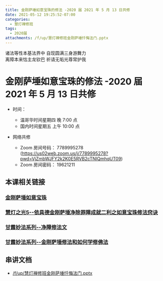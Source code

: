 ```yaml
---
title: 金刚萨埵如意宝珠的修法 -2020 届 2021 年 5 月 13 日共修
date: 2021-05-12 19:25:52-07:00
categories:
  - 慧灯禅修班
tags:
  - 2020届
attachments: /f/up/慧灯禅修班金刚萨埵忏悔法门.pptx
---
```

诸法等性本基法界中 自现圆满三身游舞力  
离障本来怙主龙钦巴 祈请无垢光尊常护我

# 金刚萨埵如意宝珠的修法 -2020 届 2021 年 5 月 13 日共修

- 时间：

  - 温哥华时间星期四 晚 7:00 点
  - 国内时间星期五 上午 10:00 点

- 网络共修
  - Zoom 房间号码： 7789995278 (<https://us02web.zoom.us/j/7789995278?pwd=VjZmbWJFY2k2K0E5RVB2cTNIQmhqUT09>)
  - Zoom 房间密码： 19621211


## 本课相关链接

### [金刚萨埵如意宝珠](https://www.youtube.com/watch?v=j0dPLLaoP-Y)
### [慧灯之光5--依具德金刚萨埵净除罪障成就二利之如意宝珠修法窍诀](https://www.huidengvan.com/hdzg/5/#heading-7)
### [甘露妙法系列--净障修法文](https://hdvblob.blob.core.windows.net/hdv/f/up/gl-jzxfw.pdf)
### [甘露妙法系列--金刚萨埵修法和如何学修佛法](https://hdvblob.blob.core.windows.net/hdv/f/up/gl-jgsdjj.doc)


## 串讲文档

- [/f/up/慧灯禅修班金刚萨埵忏悔法门.pptx](https://hdvblob.blob.core.windows.net/hdv/f/up/慧灯禅修班金刚萨埵忏悔法门.pptx)
